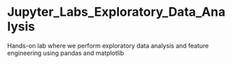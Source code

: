 # Jupyter_Labs_Exploratory_Data_Analysis
Hands-on lab where we perform exploratory data analysis and feature engineering using pandas and matplotlib

